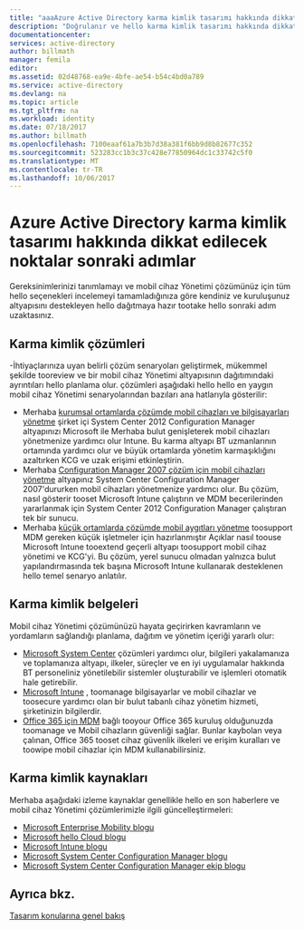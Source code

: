 ```yaml
---
title: "aaaAzure Active Directory karma kimlik tasarımı hakkında dikkat edilecek noktalar - sonraki adımlar | Microsoft Docs"
description: "Doğrulanır ve hello karma kimlik tasarımı hakkında dikkat edilecek noktalar Kılavuzu okuduktan sonra sonraki adımlar"
documentationcenter: 
services: active-directory
author: billmath
manager: femila
editor: 
ms.assetid: 02d48768-ea9e-4bfe-ae54-b54c4bd0a789
ms.service: active-directory
ms.devlang: na
ms.topic: article
ms.tgt_pltfrm: na
ms.workload: identity
ms.date: 07/18/2017
ms.author: billmath
ms.openlocfilehash: 7100eaaf61a7b3b7d38a381f6bb9d8b82677c352
ms.sourcegitcommit: 523283cc1b3c37c428e77850964dc1c33742c5f0
ms.translationtype: MT
ms.contentlocale: tr-TR
ms.lasthandoff: 10/06/2017
---
```

# <a name="azure-active-directory-hybrid-identity-design-considerations--next-steps"></a>Azure Active Directory karma kimlik tasarımı hakkında dikkat edilecek noktalar sonraki adımlar
Gereksinimlerinizi tanımlamayı ve mobil cihaz Yönetimi çözümünüz için tüm hello seçenekleri incelemeyi tamamladığınıza göre kendiniz ve kuruluşunuz altyapısını destekleyen hello dağıtmaya hazır tootake hello sonraki adım uzaktasınız.

## <a name="hybrid-identity-solutions"></a>Karma kimlik çözümleri
-İhtiyaçlarınıza uyan belirli çözüm senaryoları geliştirmek, mükemmel şekilde tooreview ve bir mobil cihaz Yönetimi altyapısının dağıtımındaki ayrıntıları hello planlama olur. çözümleri aşağıdaki hello hello en yaygın mobil cihaz Yönetimi senaryolarından bazıları ana hatlarıyla gösterilir:

* Merhaba [kurumsal ortamlarda çözümde mobil cihazları ve bilgisayarları yönetme](https://technet.microsoft.com/library/dn582037.aspx) şirket içi System Center 2012 Configuration Manager altyapınızı Microsoft ile Merhaba bulut genişleterek mobil cihazları yönetmenize yardımcı olur Intune. Bu karma altyapı BT uzmanlarının ortamında yardımcı olur ve büyük ortamlarda yönetim karmaşıklığını azaltırken KCG ve uzak erişimi etkinleştirin.
* Merhaba [Configuration Manager 2007 çözüm için mobil cihazları yönetme](https://technet.microsoft.com/library/dn508400.aspx) altyapınız System Center Configuration Manager 2007'dururken mobil cihazları yönetmenize yardımcı olur. Bu çözüm, nasıl gösterir tooset Microsoft Intune çalıştırın ve MDM becerilerinden yararlanmak için System Center 2012 Configuration Manager çalıştıran tek bir sunucu.
* Merhaba [küçük ortamlarda çözümde mobil aygıtları yönetme](https://technet.microsoft.com/library/dn715906.aspx) toosupport MDM gereken küçük işletmeler için hazırlanmıştır Açıklar nasıl toouse Microsoft Intune tooextend geçerli altyapı toosupport mobil cihaz yönetimi ve KCG'yi. Bu çözüm, yerel sunucu olmadan yalnızca bulut yapılandırmasında tek başına Microsoft Intune kullanarak desteklenen hello temel senaryo anlatılır.

## <a name="hybrid-identity-documentation"></a>Karma kimlik belgeleri
Mobil cihaz Yönetimi çözümünüzü hayata geçirirken kavramların ve yordamların sağlandığı planlama, dağıtım ve yönetim içeriği yararlı olur:

* [Microsoft System Center](https://technet.microsoft.com/library/cc507089.aspx) çözümleri yardımcı olur, bilgileri yakalamanıza ve toplamanıza altyapı, ilkeler, süreçler ve en iyi uygulamalar hakkında BT personeliniz yönetilebilir sistemler oluşturabilir ve işlemleri otomatik hale getirebilir.
* [Microsoft Intune](https://technet.microsoft.com/library/jj676587.aspx) , toomanage bilgisayarlar ve mobil cihazlar ve toosecure yardımcı olan bir bulut tabanlı cihaz yönetim hizmeti, şirketinizin bilgilerdir.
* [Office 365 için MDM](https://technet.microsoft.com/library/ms.o365.cc.devicepolicy.aspx) bağlı tooyour Office 365 kuruluş olduğunuzda toomanage ve Mobil cihazların güvenliği sağlar. Bunlar kaybolan veya çalınan, Office 365 tooset cihaz güvenlik ilkeleri ve erişim kuralları ve toowipe mobil cihazlar için MDM kullanabilirsiniz.

## <a name="hybrid-identity-resources"></a>Karma kimlik kaynakları
Merhaba aşağıdaki izleme kaynaklar genellikle hello en son haberlere ve mobil cihaz Yönetimi çözümlerimizle ilgili güncelleştirmeleri:

* [Microsoft Enterprise Mobility blogu](http://blogs.technet.com/b/enterprisemobility/)
* [Microsoft hello Cloud blogu](http://blogs.technet.com/b/in_the_cloud/)
* [Microsoft Intune blogu](http://blogs.technet.com/b/microsoftintune/)
* [Microsoft System Center Configuration Manager blogu](http://blogs.technet.com/b/configurationmgr/)
* [Microsoft System Center Configuration Manager ekip blogu](http://blogs.technet.com/b/configmgrteam/)

## <a name="see-also"></a>Ayrıca bkz.
[Tasarım konularına genel bakış](active-directory-hybrid-identity-design-considerations-overview.md)

